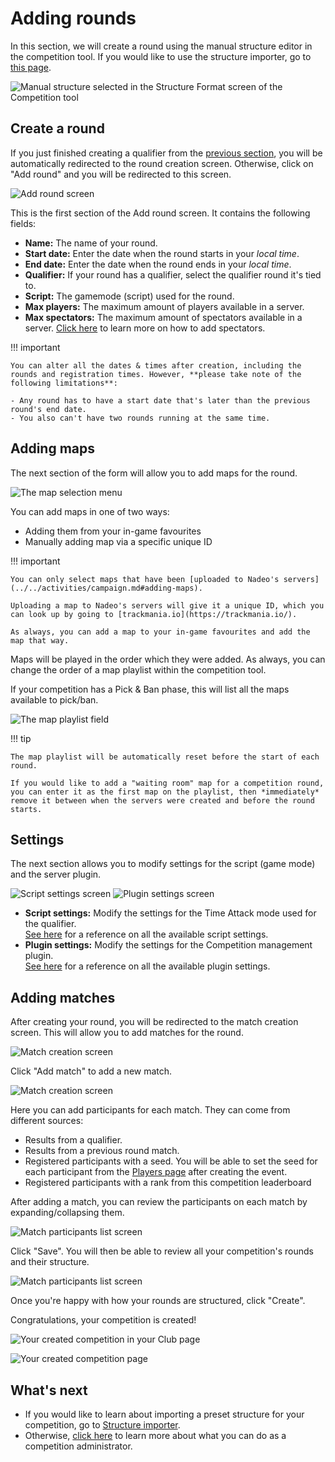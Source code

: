 # Adding rounds

In this section, we will create a round using the manual structure editor in the competition tool. If you would like to use the structure importer, go to [this page](./structure-importer.md).

![Manual structure selected in the Structure Format screen of the Competition tool](../../../img/competition-tool-structure-editor.png)

## Create a round

If you just finished creating a qualifier from the [previous section](./qualifier.md), you will be automatically redirected to the round creation screen. Otherwise, click on "Add round" and you will be redirected to this screen.

![Add round screen](../../../img/competition-tool-new-round-01.png)

This is the first section of the Add round screen. It contains the following fields:

- **Name:** The name of your round.
- **Start date:** Enter the date when the round starts in your *local time*.
- **End date:** Enter the date when the round ends in your *local time*.
- **Qualifier:** If your round has a qualifier, select the qualifier round it's tied to.
- **Script:** The gamemode (script) used for the round.
- **Max players:** The maximum amount of players available in a server.
- **Max spectators:** The maximum amount of spectators available in a server. [Click here](../administration/spectators.md) to learn more on how to add spectators.

!!! important

    You can alter all the dates & times after creation, including the rounds and registration times. However, **please take note of the following limitations**:

    - Any round has to have a start date that's later than the previous round's end date.
    - You also can't have two rounds running at the same time.

## Adding maps

The next section of the form will allow you to add maps for the round.

![The map selection menu](../../../img/competition-tool-map-selection.png)

You can add maps in one of two ways:

- Adding them from your in-game favourites
- Manually adding map via a specific unique ID

!!! important

    You can only select maps that have been [uploaded to Nadeo's servers](../../activities/campaign.md#adding-maps).

    Uploading a map to Nadeo's servers will give it a unique ID, which you can look up by going to [trackmania.io](https://trackmania.io/).

    As always, you can add a map to your in-game favourites and add the map that way.

Maps will be played in the order which they were added. As always, you can change the order of a map playlist within the competition tool.

If your competition has a Pick & Ban phase, this will list all the maps available to pick/ban.

![The map playlist field](../../../img/competition-tool-new-round-02.png)

!!! tip

    The map playlist will be automatically reset before the start of each round.

    If you would like to add a "waiting room" map for a competition round, you can enter it as the first map on the playlist, then *immediately* remove it between when the servers were created and before the round starts.

## Settings

The next section allows you to modify settings for the script (game mode) and the server plugin.

![Script settings screen](../../../img/competition-tool-new-round-03.png)
![Plugin settings screen](../../../img/competition-tool-new-round-04.png)

- **Script settings:** Modify the settings for the Time Attack mode used for the qualifier.<br/>[See here](https://wiki.trackmania.io/en/dedicated-server/Usage/OfficialGameModesSettings) for a reference on all the available script settings.
- **Plugin settings:** Modify the settings for the Competition management plugin.<br/>[See here](../plugin-settings.md) for a reference on all the available plugin settings.

## Adding matches

After creating your round, you will be redirected to the match creation screen. This will allow you to add matches for the round.

![Match creation screen](../../../img/competition-tool-matches.png)

Click "Add match" to add a new match.

![Match creation screen](../../../img/competition-tool-matches-add.png)

Here you can add participants for each match. They can come from different sources:

- Results from a qualifier.
- Results from a previous round match.
- Registered participants with a seed. You will be able to set the seed for each participant from the [Players page](../administration/players-teams.md) after creating the event.
- Registered participants with a rank from this competition leaderboard

After adding a match, you can review the participants on each match by expanding/collapsing them.

![Match participants list screen](../../../img/competition-tool-matches-list.png)

Click "Save". You will then be able to review all your competition's rounds and their structure.

![Match participants list screen](../../../img/competition-tool-rounds-list.png)

Once you're happy with how your rounds are structured, click "Create".

Congratulations, your competition is created!

![Your created competition in your Club page](../../../img/competition-tool-created-01.png)

![Your created competition page](../../../img/competition-tool-created-02.png)

## What's next

- If you would like to learn about importing a preset structure for your competition, go to [Structure importer](./structure-importer.md).
- Otherwise, [click here](../administration/index.md) to learn more about what you can do as a competition administrator.
